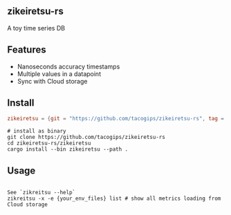 ## zikeiretsu-rs
A toy time series DB

## Features
- Nanoseconds accuracy timestamps
- Multiple values in a datapoint
- Sync with Cloud storage

## Install
```toml
zikeiretsu = {git = "https://github.com/tacogips/zikeiretsu-rs", tag = "0.1.10" }
```

```
# install as binary
git clone https://github.com/tacogips/zikeiretsu-rs
cd zikeiretsu-rs/zikeiretsu
cargo install --bin zikeiretsu --path .

```

## Usage

```

See `zikreitsu --help`
zikreitsu -x -e {your_env_files} list # show all metrics loading from Cloud storage
```

